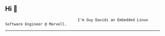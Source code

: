 ## Hi 👋
                                     I'm Guy Davidi an Embedded Linux Software Engineer @ Marvell.
---
<!-- 
[![GitHub Streak](https://streak-stats.demolab.com/?user=guy-davidi&theme=highcontrast)](https://git.io/streak-stats)
---

   📫 •[Linkedin](https://www.linkedin.com/in/guy-davidi/) •
